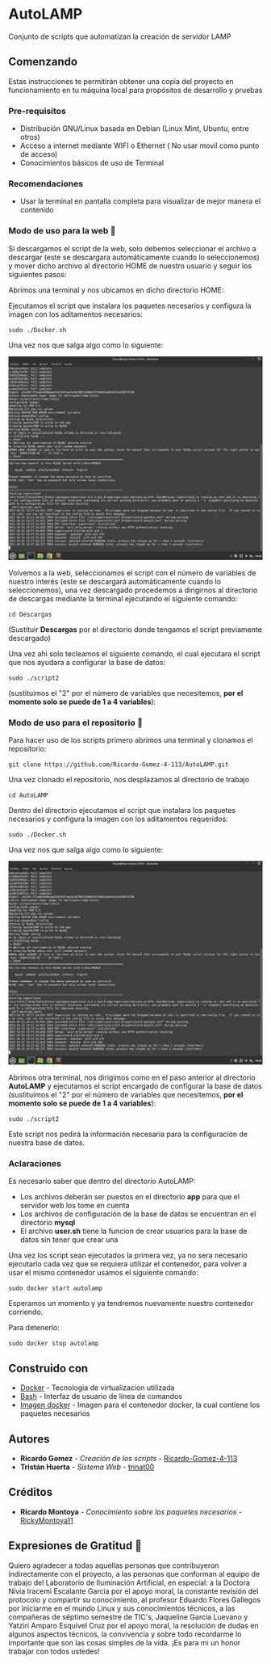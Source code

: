 # AutoLAMP

Conjunto de scripts que automatizan la creación de servidor LAMP

## Comenzando

Estas instrucciones te permitirán obtener una copia del proyecto en funcionamiento en tu máquina local para propósitos de desarrollo y pruebas

### Pre-requisitos

* Distribución GNU/Linux basada en Debian (Linux Mint, Ubuntu, entre otros)
* Acceso a internet mediante WIFI o Ethernet ( No usar movil como punto de acceso)
* Conocimientos básicos de uso de Terminal

### Recomendaciones
* Usar la terminal en pantalla completa para visualizar de mejor manera el contenido

### Modo de uso para la web 🔧

Si descargamos el script de la web, solo debemos seleccionar el archivo a descargar (este se descargara automáticamente cuando lo seleccionemos) y mover dicho archivo al directorio HOME de nuestro usuario y seguir los siguientes pasos:

Abrimos una terminal y nos ubicamos en dicho directorio HOME:

Ejecutamos el script que instalara los paquetes necesarios y configura la imagen con los aditamentos necesarios:

```
sudo ./Docker.sh
```
Una vez nos que salga algo como lo siguiente:

![Screenshot](screenshot.png)

Volvemos a la web, seleccionamos el script con el número de variables de nuestro interés (este se descargará automáticamente cuando lo seleccionemos), una vez descargado procedemos a dirigirnos al directorio de descargas mediante la terminal ejecutando el siguiente comando:

```
cd Descargas
```
(Sustituir **Descargas** por el directorio donde tengamos el script previamente descargado)

Una vez ahi solo tecleamos el siguiente comando, el cual ejecutara el script que nos ayudara a configurar la base de datos:
```
sudo ./script2
```
(sustituimos el "2" por el número de variables que necesitemos, **por el momento solo se puede de 1 a 4 variables**):



### Modo de uso para el repositorio 🔧

Para hacer uso de los scripts primero abrimos una terminal y clonamos el repositorio:

```
git clone https://github.com/Ricardo-Gomez-4-113/AutoLAMP.git
```
Una vez clonado el repositorio, nos desplazamos al directorio de trabajo

```
cd AutoLAMP
```
Dentro del directorio ejecutamos el script que instalara los paquetes necesarios y configura la imagen con los aditamentos requeridos:

```
sudo ./Docker.sh
```
Una vez nos que salga algo como lo siguiente:

![Screenshot](screenshot.png)

Abrimos otra terminal, nos dirigimos como en el paso anterior al directorio **AutoLAMP** y ejecutamos el script encargado de configurar la base de datos (sustituimos el "2" por el número de variables que necesitemos, **por el momento solo se puede de 1 a 4 variables**):

```
sudo ./script2
```
Este script nos pedirá la información necesaria para la configuración de nuestra base de datos.

### Aclaraciones 

Es necesario saber que dentro del directorio AutoLAMP:

* Los archivos deberán ser puestos en el directorio **app** para que el servidor web los tome en cuenta
* Los archivos de configuración de la base de datos se encuentran en el directorio **mysql**
* El archivo **user.sh** tiene la funcion de crear usuarios para la base de datos sin tener que crear una


Una vez los script sean ejecutados la primera vez, ya no sera necesario ejecutarlo cada vez que se requiera utilizar el contenedor, para volver a usar el mismo contenedor usamos el siguiente comando:


```
sudo docker start autolamp
```
Esperamos un momento y ya tendremos nuevamente nuestro contenedor corriendo.

Para detenerlo:

```
sudo docker stop autolamp
```

## Construido con

* [Docker](https://docs.docker.com/get-started/overview/) - Tecnologia de virtualizacion utilizada
* [Bash](https://tiswww.case.edu/php/chet/bash/bashtop.html) - Interfaz de usuario de línea de comandos
* [Imagen docker](https://hub.docker.com/r/mattrayner/lamp) - Imagen para el contenedor docker, la cual contiene los paquetes necesarios

## Autores

* **Ricardo Gomez** - *Creación de los scripts* - [Ricardo-Gomez-4-113](https://github.com/Ricardo-Gomez-4-113)
* **Tristán Huerta** - *Sistema Web* - [trinat00](https://github.com/trinat00/PW-Scripts-LIA)

## Créditos

* **Ricardo Montoya** - *Conocimiento sobre los paquetes necesarios* - [RickyMontoya11](https://github.com/RickyMontoya11)


## Expresiones de Gratitud 🎁

Quiero agradecer a todas aquellas personas que contribuyeron indirectamente con el proyecto, a las personas que conforman al equipo de trabajo del Laboratorio de Iluminación Artificial, en especial: a la Doctora Nivia Iracemi Escalante Garcia por el apoyo moral, la constante revisión del protocolo y compartir su conocimiento, al profesor Eduardo Flores Gallegos por iniciarme en el mundo Linux y sus conocimientos técnicos, a las compañeras de séptimo semestre de TIC's, Jaqueline Garcia Luevano y Yatziri Amparo Esquivel Cruz por el apoyo moral, la resolución de dudas en algunos aspectos técnicos, la convivencia y sobre todo recordarme lo importante que son las cosas simples de la vida. ¡Es para mi un honor trabajar con todos ustedes!